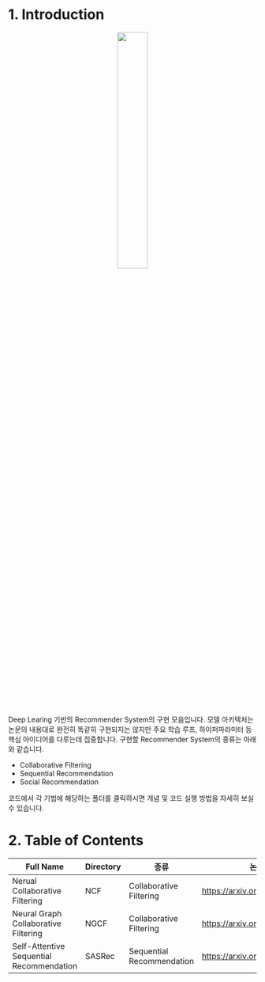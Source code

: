 # 1. Introduction

<p align="center"><img src="https://github.com/user-attachments/assets/63954d4a-4bbf-4c55-95f2-1f614f4b0040" width="35%" height="35%"></p>

Deep Learing 기반의 Recommender System의 구현 모음입니다. 모델 아키텍처는 논문의 내용대로 완전히 똑같히 구현되지는 않지만 주요 학습 루프, 하이퍼파라미터 등 핵심 아이디어를 다루는데 집중합니다. 구현할 Recommender System의 종류는 아래와 같습니다.

- Collaborative Filtering
- Sequential Recommendation
- Social Recommendation

코드에서 각 기법에 해당하는 폴더를 클릭하시면 개념 및 코드 실행 방법을 자세히 보실 수 있습니다.

# 2. Table of Contents

|Full Name|Directory|종류|논문 링크|
|------|---|---|---|
|Nerual Collaborative Filtering|NCF|Collaborative Filtering|https://arxiv.org/abs/1708.05031|
|Neural Graph Collaborative Filtering|NGCF|Collaborative Filtering|https://arxiv.org/abs/1905.08108|
|Self-Attentive Sequential Recommendation|SASRec|Sequential Recommendation|https://arxiv.org/abs/1808.09781|
